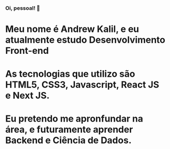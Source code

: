 ### Oi, pessoal! 👋

<!--
**okalil/okalil** is a ✨ _special_ ✨ repository because its `README.md` (this file) appears on your GitHub profile.

Here are some ideas to get you started:

- 🔭 I’m currently working on ...
- 🌱 I’m currently learning ...
- 👯 I’m looking to collaborate on ...
- 🤔 I’m looking for help with ...
- 💬 Ask me about ...
- 📫 How to reach me: ...
- 😄 Pronouns: ...
- ⚡ Fun fact: ...
-->

# Meu nome é Andrew Kalil, e eu atualmente estudo Desenvolvimento Front-end

# As tecnologias que utilizo são HTML5, CSS3, Javascript, React JS e Next JS.

# Eu pretendo me apronfundar na área, e futuramente aprender Backend e Ciência de Dados. 
